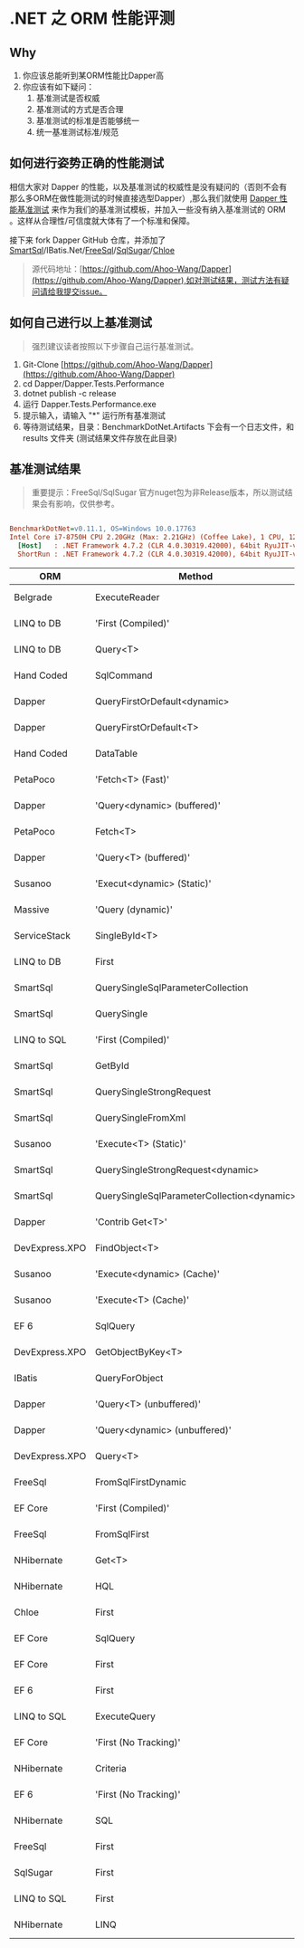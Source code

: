 # .NET 之 ORM 性能评测

## Why

1. 你应该总能听到某ORM性能比Dapper高
2. 你应该有如下疑问：
   1. 基准测试是否权威
   2. 基准测试的方式是否合理
   3. 基准测试的标准是否能够统一
   4. 统一基准测试标准/规范

## 如何进行姿势正确的性能测试

相信大家对 Dapper 的性能，以及基准测试的权威性是没有疑问的（否则不会有那么多ORM在做性能测试的时候直接选型Dapper）,那么我们就使用 [Dapper 性能基准测试](https://github.com/StackExchange/Dapper) 来作为我们的基准测试模板，并加入一些没有纳入基准测试的 ORM 。这样从合理性/可信度就大体有了一个标准和保障。

接下来 fork Dapper GitHub 仓库，并添加了 [SmartSql](https://github.com/dotnetcore/SmartSql)/IBatis.Net/[FreeSql](https://github.com/2881099/FreeSql)/[SqlSugar](https://github.com/sunkaixuan/SqlSugar)/[Chloe](https://github.com/shuxinqin/Chloe)

> 源代码地址：[https://github.com/Ahoo-Wang/Dapper](https://github.com/Ahoo-Wang/Dapper),如对测试结果，测试方法有疑问请给我提交issue。

## 如何自己进行以上基准测试

> 强烈建议读者按照以下步骤自己运行基准测试。

1. Git-Clone [https://github.com/Ahoo-Wang/Dapper](https://github.com/Ahoo-Wang/Dapper)
2. cd Dapper/Dapper.Tests.Performance
3. dotnet publish -c release
4. 运行 Dapper.Tests.Performance.exe
5. 提示输入，请输入 "*" 运行所有基准测试
6. 等待测试结果，目录：BenchmarkDotNet.Artifacts 下会有一个日志文件，和 results 文件夹 (测试结果文件存放在此目录)

## 基准测试结果

> 重要提示：FreeSql/SqlSugar 官方nuget包为非Release版本，所以测试结果会有影响，仅供参考。

``` ini

BenchmarkDotNet=v0.11.1, OS=Windows 10.0.17763
Intel Core i7-8750H CPU 2.20GHz (Max: 2.21GHz) (Coffee Lake), 1 CPU, 12 logical and 6 physical cores
  [Host]   : .NET Framework 4.7.2 (CLR 4.0.30319.42000), 64bit RyuJIT-v4.8.3801.0
  ShortRun : .NET Framework 4.7.2 (CLR 4.0.30319.42000), 64bit RyuJIT-v4.8.3801.0

```

|            ORM |                                     Method |  Return |      Mean | Rank |   Gen 0 |  Gen 1 |  Gen 2 | Allocated |
|--------------- |------------------------------------------- |-------- |----------:|-----:|--------:|-------:|-------:|----------:|
|       Belgrade |                              ExecuteReader |    Post |  78.74 us |    1 |  2.2500 | 0.6250 |      - |  10.63 KB |
|     LINQ to DB |                         &#39;First (Compiled)&#39; |    Post |  97.61 us |    2 |  0.5000 |      - |      - |   2.67 KB |
|     LINQ to DB |                                   Query&lt;T&gt; |    Post | 103.05 us |    3 |  1.3750 | 0.1250 |      - |   6.91 KB |
|     Hand Coded |                                 SqlCommand |    Post | 107.37 us |    4 |  2.0000 | 1.0000 | 0.5000 |  12.29 KB |
|         Dapper |               QueryFirstOrDefault&lt;dynamic&gt; | dynamic | 110.83 us |    5 |  2.8750 | 0.1250 |      - |  13.57 KB |
|         Dapper |                     QueryFirstOrDefault&lt;T&gt; |    Post | 111.65 us |    5 |  2.2500 | 1.0000 | 0.3750 |  13.53 KB |
|     Hand Coded |                                  DataTable | dynamic | 114.78 us |    6 |  2.0000 | 0.5000 |      - |  12.51 KB |
|       PetaPoco |                          &#39;Fetch&lt;T&gt; (Fast)&#39; |    Post | 114.95 us |    6 |  2.2500 | 0.8750 | 0.2500 |  13.71 KB |
|         Dapper |                &#39;Query&lt;dynamic&gt; (buffered)&#39; | dynamic | 115.54 us |    6 |  2.2500 | 1.0000 | 0.2500 |  13.93 KB |
|       PetaPoco |                                   Fetch&lt;T&gt; |    Post | 119.76 us |    7 |  2.5000 | 1.0000 | 0.2500 |  14.66 KB |
|         Dapper |                      &#39;Query&lt;T&gt; (buffered)&#39; |    Post | 122.10 us |    8 |  2.2500 | 0.8750 | 0.3750 |  13.86 KB |
|        Susanoo |                 &#39;Execut&lt;dynamic&gt; (Static)&#39; | dynamic | 122.68 us |    8 |  2.5000 | 0.7500 | 0.2500 |  15.03 KB |
|        Massive |                          &#39;Query (dynamic)&#39; | dynamic | 122.82 us |    8 |  2.3750 | 0.8750 | 0.2500 |  14.25 KB |
|   ServiceStack |                              SingleById&lt;T&gt; |    Post | 123.93 us |    8 |  3.0000 | 0.7500 | 0.2500 |  17.59 KB |
|     LINQ to DB |                                      First |    Post | 124.53 us |    8 |  1.1250 | 0.1250 |      - |   5.53 KB |
|       SmartSql |          QuerySingleSqlParameterCollection |    Post | 125.26 us |    8 |  2.5000 | 0.7500 | 0.2500 |  15.48 KB |
|       SmartSql |                                QuerySingle |    Post | 126.79 us |    9 |  2.5000 | 0.7500 | 0.2500 |  15.59 KB |
|    LINQ to SQL |                         &#39;First (Compiled)&#39; |    Post | 127.17 us |    9 |  2.0000 |      - |      - |   9.87 KB |
|       SmartSql |                                    GetById |    Post | 127.24 us |    9 |  2.7500 | 0.7500 | 0.2500 |  15.89 KB |
|       SmartSql |                   QuerySingleStrongRequest |    Post | 127.70 us |    9 |  2.5000 | 0.7500 | 0.2500 |  15.51 KB |
|       SmartSql |                         QuerySingleFromXml |    Post | 128.27 us |    9 |  2.7500 | 0.7500 | 0.2500 |  16.23 KB |
|        Susanoo |                      &#39;Execute&lt;T&gt; (Static)&#39; |    Post | 128.92 us |    9 |  2.5000 | 0.7500 | 0.2500 |  15.05 KB |
|       SmartSql |          QuerySingleStrongRequest&lt;dynamic&gt; | dynamic | 129.88 us |    9 |  2.7500 | 1.0000 | 0.5000 |  16.54 KB |
|       SmartSql | QuerySingleSqlParameterCollection&lt;dynamic&gt; | dynamic | 130.96 us |    9 |  2.5000 | 0.7500 | 0.2500 |  16.51 KB |
|         Dapper |                           &#39;Contrib Get&lt;T&gt;&#39; |    Post | 132.10 us |    9 |  2.2500 | 1.0000 | 0.2500 |  14.51 KB |
| DevExpress.XPO |                              FindObject&lt;T&gt; |    Post | 137.14 us |   10 |  6.5000 | 0.2500 |      - |  29.97 KB |
|        Susanoo |                 &#39;Execute&lt;dynamic&gt; (Cache)&#39; | dynamic | 140.24 us |   11 |  3.2500 | 1.0000 | 0.5000 |  20.48 KB |
|        Susanoo |                       &#39;Execute&lt;T&gt; (Cache)&#39; |    Post | 141.23 us |   11 |  3.2500 | 0.7500 | 0.2500 |  20.96 KB |
|           EF 6 |                                   SqlQuery |    Post | 154.68 us |   12 |  4.7500 | 0.7500 |      - |  27.96 KB |
| DevExpress.XPO |                          GetObjectByKey&lt;T&gt; |    Post | 160.87 us |   13 |  5.2500 | 1.2500 |      - |  32.35 KB |
|         IBatis |                             QueryForObject |    Post | 163.87 us |   14 |  2.7500 | 0.7500 | 0.2500 |  16.59 KB |
|         Dapper |                    &#39;Query&lt;T&gt; (unbuffered)&#39; |    Post | 166.28 us |   15 |  2.2500 | 0.7500 | 0.2500 |  13.89 KB |
|         Dapper |              &#39;Query&lt;dynamic&gt; (unbuffered)&#39; | dynamic | 171.82 us |   16 |  2.2500 | 0.7500 | 0.2500 |  13.93 KB |
| DevExpress.XPO |                                   Query&lt;T&gt; |    Post | 172.38 us |   16 |  7.5000 | 0.2500 |      - |  35.02 KB |
|        FreeSql |                        FromSqlFirstDynamic | dynamic | 180.44 us |   17 |  3.2500 | 0.7500 | 0.2500 |  19.38 KB |
|        EF Core |                         &#39;First (Compiled)&#39; |    Post | 188.02 us |   18 |  3.5000 |      - |      - |  16.14 KB |
|        FreeSql |                               FromSqlFirst |    Post | 196.92 us |   19 |  3.2500 | 0.7500 | 0.2500 |  19.17 KB |
|     NHibernate |                                     Get&lt;T&gt; |    Post | 201.46 us |   20 |  5.7500 | 0.7500 |      - |  32.62 KB |
|     NHibernate |                                        HQL |    Post | 207.57 us |   21 |  5.5000 | 0.7500 |      - |  35.11 KB |
|          Chloe |                                      First |    Post | 209.26 us |   21 |  5.0000 | 0.7500 | 0.2500 |  29.85 KB |
|        EF Core |                                   SqlQuery |    Post | 234.51 us |   22 |  4.0000 |      - |      - |  20.64 KB |
|        EF Core |                                      First |    Post | 238.67 us |   23 |  4.2500 |      - |      - |  20.33 KB |
|           EF 6 |                                      First |    Post | 243.86 us |   24 | 10.5000 |      - |      - |  48.44 KB |
|    LINQ to SQL |                               ExecuteQuery |    Post | 250.54 us |   25 |  7.0000 | 1.0000 | 0.5000 |  42.48 KB |
|        EF Core |                      &#39;First (No Tracking)&#39; |    Post | 250.59 us |   25 |  3.7500 | 0.7500 | 0.2500 |  21.44 KB |
|     NHibernate |                                   Criteria |    Post | 256.87 us |   26 | 11.0000 | 1.0000 |      - |  65.64 KB |
|           EF 6 |                      &#39;First (No Tracking)&#39; |    Post | 314.69 us |   27 |  9.0000 | 1.0000 |      - |  55.27 KB |
|     NHibernate |                                        SQL |    Post | 336.02 us |   28 | 19.0000 | 1.0000 |      - |  101.4 KB |
|        FreeSql |                                      First |    Post | 429.83 us |   29 |  5.0000 | 1.0000 | 0.5000 |  31.56 KB |
|       SqlSugar |                                      First |    Post | 583.49 us |   30 | 10.0000 | 1.0000 |      - |   62.5 KB |
|    LINQ to SQL |                                      First |    Post | 761.03 us |   31 |  3.0000 | 1.0000 |      - |   14.7 KB |
|     NHibernate |                                       LINQ |    Post | 778.43 us |   32 | 10.0000 | 2.0000 |      - |  64.03 KB |
